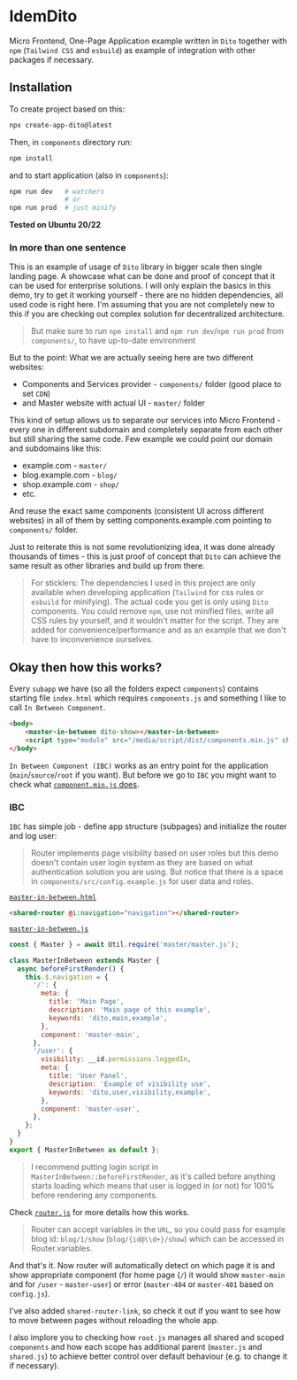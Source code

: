 # IdemDito
Micro Frontend, One-Page Application example written in `Dito` together with `npm` (`Tailwind CSS` and `esbuild`) as 
example of integration with other packages if necessary.

## Installation
To create project based on this:
```bash
npx create-app-dito@latest
```
Then, in `components` directory run:
```bash
npm install
```
and to start application (also in `components`):
```bash
npm run dev   # watchers
              # or 
npm run prod  # just minify
```

__Tested on Ubuntu 20/22__

### In more than one sentence
This is an example of usage of `Dito` library in bigger scale then single landing page.
A showcase what can be done and proof of concept that it can be used for enterprise solutions. I will only explain the 
basics in this demo, try to get it working yourself - there are no hidden dependencies, all used code is right here.
I'm assuming that you are not completely new to this if you are checking out complex solution for decentralized 
architecture.
> But make sure to run `npm install` and `npm run dev`/`npm run prod` from `components/`, to have up-to-date environment

But to the point: What we are actually seeing here are two different websites:
- Components and Services provider - `components/` folder (good place to set `CDN`)
- and Master website with actual UI - `master/` folder

This kind of setup allows us to separate our services into Micro Frontend - every one in 
different subdomain and completely separate from each other but still sharing the same code. 
Few example we could point our domain and subdomains like this:
- example.com - `master/`
- blog.example.com - `blog/`
- shop.example.com - `shop/`
- etc.

And reuse the exact same components (consistent UI across different websites) in all of them by setting 
components.example.com pointing to `components/` folder.

Just to reiterate this is not some revolutionizing idea, it was done already thousands of times - this is just proof
of concept that `Dito` can achieve the same result as other libraries and build up from there.
> For sticklers: The dependencies I used in this project are only available when developing application (`Tailwind`
> for css rules or `esbuild` for minifying). The actual code you get is only using `Dito` components. You could remove
> `npm`, use not minified files, write all CSS rules by yourself, and it wouldn't matter for the script. They are 
> added for convenience/performance and as an example that we don't have to inconvenience ourselves.

## Okay then how this works?

Every `subapp` we have (so all the folders expect `components`) contains starting file `index.html` which requires 
`components.js` and something I like to call `In Between Component`.
```html
<body>
    <master-in-between dito-show></master-in-between>
    <script type="module" src="/media/script/dist/components.min.js" charset="utf-8"></script>
</body>
```
`In Between Component (IBC)` works as an entry point for the application (`main`/`source`/`root` if you want). 
But before we go to `IBC` you might want to check what [`component.min.js` does](COMPONENTSJS.md). 

### IBC
`IBC` has simple job - define app structure (subpages) and initialize the router and log user:
> Router implements page visibility based on user roles but this demo doesn't contain user login system as they are 
> based on what authentication solution you are using. But notice that there is a space in 
> `components/src/config.example.js` for user data and roles.

[`master-in-between.html`](components/src/master/master-in-between/master-in-between.html)
```html
<shared-router @i:navigation="navigation"></shared-router>
```
[`master-in-between.js`](components/src/master/master-in-between/master-in-between.js)
```js
const { Master } = await Util.require('master/master.js');

class MasterInBetween extends Master {
  async beforeFirstRender() {
    this.$.navigation = {
      '/': {
        meta: {
          title: 'Main Page',
          description: 'Main page of this example',
          keywords: 'dito,main,example',
        },
        component: 'master-main',
      },
      '/user': {
        visibility: __id.permissions.loggedIn,
        meta: {
          title: 'User Panel',
          description: 'Example of visibility use',
          keywords: 'dito,user,visibility,example',
        },
        component: 'master-user',
      },
    };
  }
}
export { MasterInBetween as default };
```
> I recommend putting login script in `MasterInBetween::beforeFirstRender`, as it's called before anything starts 
> loading which means that user is logged in (or not) for 100% before rendering any components.

Check [`router.js`](/components/src/services/router.js) for more details how this works.
> Router can accept variables in the `URL`, so you could pass for example blog id: `blog/1/show` (`blog/{id@\\d+}/show`)
> which can be accessed in Router.variables.

And that's it. Now router will automatically detect on which page it is and show appropriate component (for home page 
(`/`) it would show `master-main` and for `/user` - `master-user`) or error (`master-404` or `master-401` based on 
`config.js`).


I've also added `shared-router-link`, so check it out if you want to see how to move between pages without reloading the
whole app.

I also implore you to checking how `root.js` manages all shared and scoped `components` and how each scope has 
additional parent (`master.js` and `shared.js`) to achieve better control over default behaviour (e.g. to change it if 
necessary).
